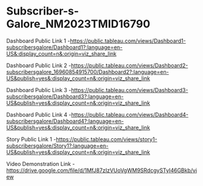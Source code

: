 # Subscriber-s-Galore_NM2023TMID16790


Dashboard Public Link 1 -https://public.tableau.com/views/Dashboard1-subscribersgalore/Dashboard1?:language=en-US&:display_count=n&:origin=viz_share_link

Dashboard Public Link 2 -https://public.tableau.com/views/Dashboard2-subscribersgalore_16960854915700/Dashboard2?:language=en-US&publish=yes&:display_count=n&:origin=viz_share_link

Dashboard Public Link 3 -https://public.tableau.com/views/Dashboard3-subscribersgalore/Dashboard3?:language=en-US&publish=yes&:display_count=n&:origin=viz_share_link

Dashboard Public Link 4 -https://public.tableau.com/views/Dashboard4-subscribersgalore/Dashboard4?:language=en-US&publish=yes&:display_count=n&:origin=viz_share_link

Story Public Link 1 -https://public.tableau.com/views/story1-subscribersgalore/Story1?:language=en-US&publish=yes&:display_count=n&:origin=viz_share_link

Video Demonstration Link -https://drive.google.com/file/d/1MfJ87zIzVUoVgWM9SRdcgySTyI46GBkb/view
